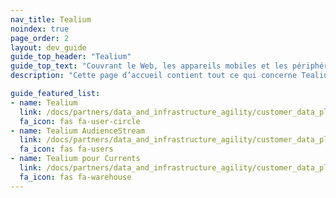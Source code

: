 ```yaml
---
nav_title: Tealium
noindex: true
page_order: 2
layout: dev_guide
guide_top_header: "Tealium"
guide_top_text: "Couvrant le Web, les appareils mobiles et les périphériques IoT et hors ligne, Tealium connecte les données client pour aider les marques à communiquer avec leurs clients. L’écosystème d’intégration clé en main de Tealium prend en charge plus de 1 200 fournisseurs et technologies côté client et côté serveur, permettant aux marques de créer une infrastructure de données client unifiée en temps réel."
description: "Cette page d’accueil contient tout ce qui concerne Tealium, y compris les conseils d’intégration, Tealium AudienceStream et Tealium pour Currents."

guide_featured_list:
- name: Tealium
  link: /docs/partners/data_and_infrastructure_agility/customer_data_platform/tealium/tealium/
  fa_icon: fas fa-user-circle
- name: Tealium AudienceStream
  link: /docs/partners/data_and_infrastructure_agility/customer_data_platform/tealium/tealium_audience_stream/
  fa_icon: fas fa-users
- name: Tealium pour Currents
  link: /docs/partners/data_and_infrastructure_agility/customer_data_platform/tealium/tealium_for_currents/
  fa_icon: fas fa-warehouse
---
```

<br>
